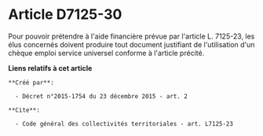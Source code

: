 # Article D7125-30

Pour pouvoir prétendre à l'aide financière prévue par l'article L. 7125-23, les élus concernés doivent produire tout document
justifiant de l'utilisation d'un chèque emploi service universel conforme à l'article précité.

**Liens relatifs à cet article**

	**Créé par**:

	  - Décret n°2015-1754 du 23 décembre 2015 - art. 2

	**Cite**:

	  - Code général des collectivités territoriales - art. L7125-23
